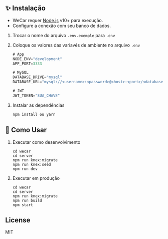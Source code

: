## ✨ Instalação

* WeCar requer [Node.js](https://nodejs.org/) v10+ para execução.
* Configure a conexão com seu banco de dados.

1. Trocar o nome do arquivo `.env.exemple` para `.env`

2. Coloque os valores das variavés de ambiente no arquivo `.env`
   ```js
   # App
   NODE_ENV="development"
   APP_PORT=3333

   # MySQL
   DATABASE_DRIVE="mysql"
   DATABASE_URL="mysql://<username>:<password>@<host>:<port>/<database>"

   # JWT
   JWT_TOKEN="SUA_CHAVE"

   ```

3. Instalar as dependências
   ```sh
   npm install ou yarn

   ```

## 📝 Como Usar

1. Executar como desenvolvimento
   ```
   cd wecar
   cd server
   npm run knex:migrate
   npm run knex:seed
   npm run dev
   ```
2. Executar em produção
   ```
   cd wecar
   cd server
   npm run knex:migrate
   npm run build
   npm start
   ```

## License

MIT

